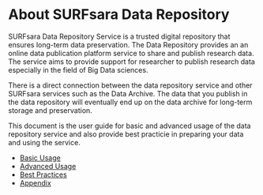 # About SURFsara Data Repository 


SURFsara Data Repository Service is a trusted digital repository that ensures long-term data preservation. The Data Repository provides an an online data publication platform service to share and publish research data. The service aims to provide support for researcher to publish research data especially in the field of Big Data sciences.

There is a direct connection between the data repository service and other SURFsara services such as the Data Archive. The data that you publish in the data repository will eventually end up on the data archive for long-term storage and preservation.

This document is the user guide for basic and advanced usage of the data repository service and also provide best practicie in preparing your data and using the service.

- [Basic Usage](basic-usage.md)
- [Advanced Usage](advanced-usage.md)
- [Best Practices](best-practices.md)
- [Appendix](appendix.md)

